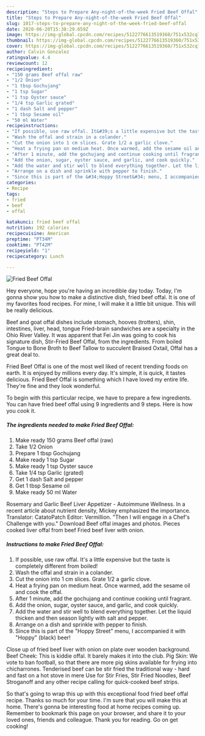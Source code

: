 ```yaml
---
description: "Steps to Prepare Any-night-of-the-week Fried Beef Offal"
title: "Steps to Prepare Any-night-of-the-week Fried Beef Offal"
slug: 1017-steps-to-prepare-any-night-of-the-week-fried-beef-offal
date: 2020-06-20T15:38:29.659Z
image: https://img-global.cpcdn.com/recipes/5122776613519360/751x532cq70/fried-beef-offal-recipe-main-photo.jpg
thumbnail: https://img-global.cpcdn.com/recipes/5122776613519360/751x532cq70/fried-beef-offal-recipe-main-photo.jpg
cover: https://img-global.cpcdn.com/recipes/5122776613519360/751x532cq70/fried-beef-offal-recipe-main-photo.jpg
author: Calvin Gonzalez
ratingvalue: 4.4
reviewcount: 12
recipeingredient:
- "150 grams Beef offal raw"
- "1/2 Onion"
- "1 tbsp Gochujang"
- "1 tsp Sugar"
- "1 tsp Oyster sauce"
- "1/4 tsp Garlic grated"
- "1 dash Salt and pepper"
- "1 tbsp Sesame oil"
- "50 ml Water"
recipeinstructions:
- "If possible, use raw offal. It&#39;s a little expensive but the taste is completely different from boiled!"
- "Wash the offal and strain in a colander."
- "Cut the onion into 1 cm slices. Grate 1/2 a garlic clove."
- "Heat a frying pan on medium heat. Once warmed, add the sesame oil and cook the offal."
- "After 1 minute, add the gochujang and continue cooking until fragrant."
- "Add the onion, sugar, oyster sauce, and garlic, and cook quickly."
- "Add the water and stir well to blend everything together. Let the liquid thicken and then season lightly with salt and pepper."
- "Arrange on a dish and sprinkle with pepper to finish."
- "Since this is part of the &#34;Hoppy Street&#34; menu, I accompanied it with &#34;Hoppy&#34; (black) beer!"
categories:
- Recipe
tags:
- fried
- beef
- offal

katakunci: fried beef offal 
nutrition: 192 calories
recipecuisine: American
preptime: "PT34M"
cooktime: "PT42M"
recipeyield: "1"
recipecategory: Lunch

---
```



![Fried Beef Offal](https://img-global.cpcdn.com/recipes/5122776613519360/751x532cq70/fried-beef-offal-recipe-main-photo.jpg)

Hey everyone, hope you're having an incredible day today. Today, I'm gonna show you how to make a distinctive dish, fried beef offal. It is one of my favorites food recipes. For mine, I will make it a little bit unique. This will be really delicious.

Beef and goat offal dishes include stomach, hooves (trotters), shin, intestines, liver, head, tongue Fried-brain sandwiches are a specialty in the Ohio River Valley. It was apparent that Fei Jin was going to cook his signature dish, Stir-Fried Beef Offal, from the ingredients. From boiled Tongue to Bone Broth to Beef Tallow to succulent Braised Oxtail, Offal has a great deal to.

Fried Beef Offal is one of the most well liked of recent trending foods on earth. It is enjoyed by millions every day. It's simple, it is quick, it tastes delicious. Fried Beef Offal is something which I have loved my entire life. They're fine and they look wonderful.


To begin with this particular recipe, we have to prepare a few ingredients. You can have fried beef offal using 9 ingredients and 9 steps. Here is how you cook it.

<!--inarticleads1-->

##### The ingredients needed to make Fried Beef Offal:

1. Make ready 150 grams Beef offal (raw)
1. Take 1/2 Onion
1. Prepare 1 tbsp Gochujang
1. Make ready 1 tsp Sugar
1. Make ready 1 tsp Oyster sauce
1. Take 1/4 tsp Garlic (grated)
1. Get 1 dash Salt and pepper
1. Get 1 tbsp Sesame oil
1. Make ready 50 ml Water


Rosemary and Garlic Beef Liver Appetizer - Autoimmune Wellness. In a recent article about nutrient density, Mickey emphasized the importance. Translator: CatatoPatch Editor: Vermillion. &#34;Then I will engage in a Chef&#39;s Challenge with you.&#34; Download Beef offal images and photos. Pieces cooked liver offal from beef Fried beef liver with onion. 

<!--inarticleads2-->

##### Instructions to make Fried Beef Offal:

1. If possible, use raw offal. It&#39;s a little expensive but the taste is completely different from boiled!
1. Wash the offal and strain in a colander.
1. Cut the onion into 1 cm slices. Grate 1/2 a garlic clove.
1. Heat a frying pan on medium heat. Once warmed, add the sesame oil and cook the offal.
1. After 1 minute, add the gochujang and continue cooking until fragrant.
1. Add the onion, sugar, oyster sauce, and garlic, and cook quickly.
1. Add the water and stir well to blend everything together. Let the liquid thicken and then season lightly with salt and pepper.
1. Arrange on a dish and sprinkle with pepper to finish.
1. Since this is part of the &#34;Hoppy Street&#34; menu, I accompanied it with &#34;Hoppy&#34; (black) beer!


Close up of fried beef liver with onion on plate over wooden background. Beef Cheek: This is kiddie offal. It barely makes it into the club. Pig Skin: We vote to ban football, so that there are more pig skins available for frying into chicharrones. Tenderised beef can be stir fried the traditional way - hard and fast on a hot stove in mere Use for Stir Fries, Stir Fried Noodles, Beef Stroganoff and any other recipe calling for quick-cooked beef strips. 

So that's going to wrap this up with this exceptional food fried beef offal recipe. Thanks so much for your time. I'm sure that you will make this at home. There's gonna be interesting food at home recipes coming up. Remember to bookmark this page on your browser, and share it to your loved ones, friends and colleague. Thank you for reading. Go on get cooking!
